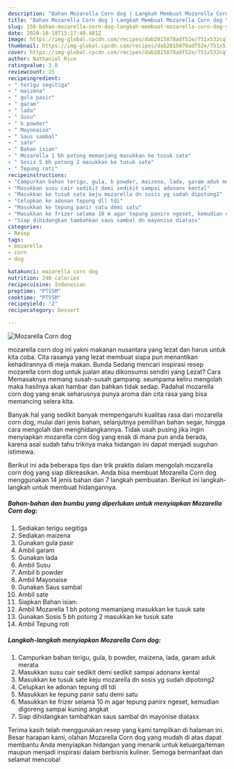 ```yaml
---
description: "Bahan Mozarella Corn dog | Langkah Membuat Mozarella Corn dog Yang Enak Dan Lezat"
title: "Bahan Mozarella Corn dog | Langkah Membuat Mozarella Corn dog Yang Enak Dan Lezat"
slug: 156-bahan-mozarella-corn-dog-langkah-membuat-mozarella-corn-dog-yang-enak-dan-lezat
date: 2020-10-18T15:17:49.481Z
image: https://img-global.cpcdn.com/recipes/dab2815878adf52e/751x532cq70/mozarella-corn-dog-foto-resep-utama.jpg
thumbnail: https://img-global.cpcdn.com/recipes/dab2815878adf52e/751x532cq70/mozarella-corn-dog-foto-resep-utama.jpg
cover: https://img-global.cpcdn.com/recipes/dab2815878adf52e/751x532cq70/mozarella-corn-dog-foto-resep-utama.jpg
author: Nathaniel Rice
ratingvalue: 3.8
reviewcount: 15
recipeingredient:
- " terigu segitiga"
- " maizena"
- " gula pasir"
- " garam"
- " lada"
- " Susu"
- " b powder"
- " Mayonaise"
- " Saus sambal"
- " sate"
- " Bahan isian"
- " Mozarella 1 bh potong memanjang masukkan ke tusuk sate"
- " Sosis 5 bh potong 2 masukkan ke tusuk sate"
- " Tepung roti"
recipeinstructions:
- "Campurkan bahan terigu, gula, b powder, maizena, lada, garam aduk merata"
- "Masukkan susu cair sedikit demi sedikit sampai adonanx kental"
- "Masukkan ke tusuk sate keju mozarella dn sosis yg sudah dipotong2"
- "Celupkan ke adonan tepung dll tdi"
- "Masukkan ke tepung panir satu demi satu"
- "Masukkan ke frizer selama 10 m agar tepung panirx ngeset, kemudian digoreng sampai kuning angkat"
- "Siap dihidangkan tambahkan saus sambal dn mayonise diatasx"
categories:
- Resep
tags:
- mozarella
- corn
- dog

katakunci: mozarella corn dog 
nutrition: 240 calories
recipecuisine: Indonesian
preptime: "PT15M"
cooktime: "PT55M"
recipeyield: "2"
recipecategory: Dessert

---
```



![Mozarella Corn dog](https://img-global.cpcdn.com/recipes/dab2815878adf52e/751x532cq70/mozarella-corn-dog-foto-resep-utama.jpg)


mozarella corn dog ini yakni makanan nusantara yang lezat dan harus untuk kita coba. Cita rasanya yang lezat membuat siapa pun menantikan kehadirannya di meja makan.
Bunda Sedang mencari inspirasi resep mozarella corn dog untuk jualan atau dikonsumsi sendiri yang Lezat? Cara Memasaknya memang susah-susah gampang. seumpama keliru mengolah maka hasilnya akan hambar dan bahkan tidak sedap. Padahal mozarella corn dog yang enak seharusnya punya aroma dan cita rasa yang bisa memancing selera kita.

Banyak hal yang sedikit banyak mempengaruhi kualitas rasa dari mozarella corn dog, mulai dari jenis bahan, selanjutnya pemilihan bahan segar, hingga cara mengolah dan menghidangkannya. Tidak usah pusing jika ingin menyiapkan mozarella corn dog yang enak di mana pun anda berada, karena asal sudah tahu triknya maka hidangan ini dapat menjadi suguhan istimewa.




Berikut ini ada beberapa tips dan trik praktis dalam mengolah mozarella corn dog yang siap dikreasikan. Anda bisa membuat Mozarella Corn dog menggunakan 14 jenis bahan dan 7 langkah pembuatan. Berikut ini langkah-langkah untuk membuat hidangannya.

<!--inarticleads1-->

##### Bahan-bahan dan bumbu yang diperlukan untuk menyiapkan Mozarella Corn dog:

1. Sediakan  terigu segitiga
1. Sediakan  maizena
1. Gunakan  gula pasir
1. Ambil  garam
1. Gunakan  lada
1. Ambil  Susu
1. Ambil  b powder
1. Ambil  Mayonaise
1. Gunakan  Saus sambal
1. Ambil  sate
1. Siapkan  Bahan isian:
1. Ambil  Mozarella 1 bh potong memanjang masukkan ke tusuk sate
1. Gunakan  Sosis 5 bh potong 2 masukkan ke tusuk sate
1. Ambil  Tepung roti




<!--inarticleads2-->

##### Langkah-langkah menyiapkan Mozarella Corn dog:

1. Campurkan bahan terigu, gula, b powder, maizena, lada, garam aduk merata
1. Masukkan susu cair sedikit demi sedikit sampai adonanx kental
1. Masukkan ke tusuk sate keju mozarella dn sosis yg sudah dipotong2
1. Celupkan ke adonan tepung dll tdi
1. Masukkan ke tepung panir satu demi satu
1. Masukkan ke frizer selama 10 m agar tepung panirx ngeset, kemudian digoreng sampai kuning angkat
1. Siap dihidangkan tambahkan saus sambal dn mayonise diatasx




Terima kasih telah menggunakan resep yang kami tampilkan di halaman ini. Besar harapan kami, olahan Mozarella Corn dog yang mudah di atas dapat membantu Anda menyiapkan hidangan yang menarik untuk keluarga/teman maupun menjadi inspirasi dalam berbisnis kuliner. Semoga bermanfaat dan selamat mencoba!
